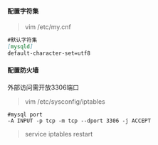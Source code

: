#### 配置字符集

> vim /etc/my.cnf

```markdown
#默认字符集
[mysqld]
default-character-set=utf8
```

#### 配置防火墙

外部访问需开放3306端口

> vim /etc/sysconfig/iptables

```
#mysql port
-A INPUT -p tcp -m tcp --dport 3306 -j ACCEPT
```

> service iptables restart




